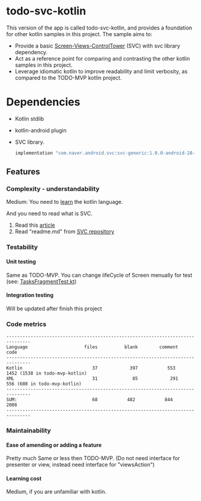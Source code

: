 # todo-svc-kotlin

This version of the app is called todo-svc-kotlin, and provides a foundation for other kotlin samples in this project. The sample aims to:

* Provide a basic [Screen-Views-ControlTower](https://medium.com/@bansooknam/svc-the-better-pattern-against-mvp-66e6d342a23f) (SVC) with svc library dependency.
* Act as a reference point for comparing and contrasting the other kotlin samples in this project.
* Leverage idiomatic kotlin to improve readability and limit verbosity, as compared to the TODO-MVP kotlin project.

# Dependencies
* Kotlin stdlib

* kotlin-android plugin

* SVC library. 

  ```groovy
  implementation "com.naver.android.svc:svc-generic:1.0.0-android-28-beta07"
  ```


## Features

### Complexity - understandability

Medium: You need to [learn](http://kotlinlang.org/docs/reference/) the kotlin language. 

And you need to read what is SVC. 

1. Read this [article](https://medium.com/@bansooknam/svc-the-better-pattern-against-mvp-66e6d342a23f)
2. Read "readme.md" from [SVC repository](https://github.com/naver/svc)

### Testability

#### Unit testing

Same as TODO-MVP.
You can change lifeCycle of Screen menually for test (see: [TasksFragmentTest.kt](https://github.com/BansookNam/android-architecture/blob/todo-svc-kotlin/todoapp/app/src/test/java/com/example/android/architecture/blueprints/todoapp/tasks/TasksFragmentTest.kt))

#### Integration testing

Will be updated after finish this project

### Code metrics

```
-------------------------------------------------------------------------------
Language                     files          blank        comment           code
-------------------------------------------------------------------------------
Kotlin                          37            397           553           1452 (1538 in todo-mvp-kotlin)
XML                             31             85            291            556 (608 in todo-mvp-kotlin)
-------------------------------------------------------------------------------
SUM:                            68           482           844           2008
-------------------------------------------------------------------------------
```
### Maintainability

#### Ease of amending or adding a feature

Pretty much Same or less then TODO-MVP. (Do not need interface for presenter or view, instead need interface for "viewsAction")

#### Learning cost

Medium, if you are unfamiliar with kotlin.
